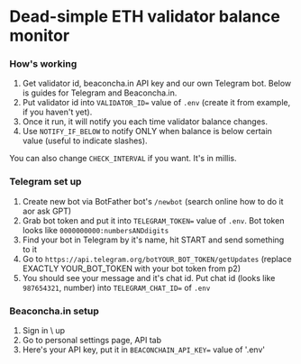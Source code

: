 # Dead-simple ETH validator balance monitor

### How's working

1. Get validator id, beaconcha.in API key and our own Telegram bot. Below is guides for Telegram and Beaconcha.in.
2. Put validator id into `VALIDATOR_ID=` value of `.env` (create it from example, if you haven't yet).
2. Once it run, it will notify you each time validator balance changes.
4. Use `NOTIFY_IF_BELOW` to notify ONLY when balance is below certain value (useful to indicate slashes).

You can also change `CHECK_INTERVAL` if you want. It's in millis.

### Telegram set up

1. Create new bot via BotFather bot's `/newbot` (search online how to do it aor ask GPT)
2. Grab bot token and put it into `TELEGRAM_TOKEN=` value of `.env`. Bot token looks like `0000000000:numbersANDdigits`
3. Find your bot in Telegram by it's name, hit START and send something to it
4. Go to `https://api.telegram.org/botYOUR_BOT_TOKEN/getUpdates` (replace EXACTLY YOUR_BOT_TOKEN with your bot token from p2)
5. You should see your message and it's chat id. Put chat id (looks like `987654321`, number) into `TELEGRAM_CHAT_ID=` of `.env`

### Beaconcha.in setup

1. Sign in \ up
2. Go to personal settings page, API tab
3. Here's your API key, put it in `BEACONCHAIN_API_KEY=` value of '.env'